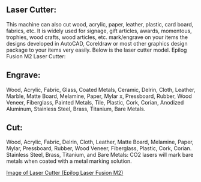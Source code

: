 ## Laser Cutter:
This machine can also cut wood, acrylic, paper, leather, plastic, card board, fabrics, etc. It is widely used for signage, gift articles, awards, momentous, trophies, wood crafts, wood articles, etc. mark/engrave on your items the designs developed in AutoCAD, Coreldraw or most other graphics design package to your items very easily.  Below is the laser cutter model.
Epilog Fusion M2 Laser Cutter:

## Engrave: 
Wood, Acrylic, Fabric, Glass, Coated Metals, Ceramic, Delrin, Cloth, Leather, Marble, Matte Board, Melamine, Paper, Mylar	x, Pressboard, Rubber, Wood Veneer, Fiberglass, Painted Metals, Tile, Plastic, Cork, Corian, Anodized Aluminum, Stainless Steel, Brass, Titanium, Bare Metals.

## Cut: 
Wood, Acrylic, Fabric, Delrin, Cloth, Leather, Matte Board, Melamine, Paper, Mylar, Pressboard, Rubber, Wood Veneer, Fiberglass, Plastic, Cork, Corian. Stainless Steel, Brass, Titanium, and Bare Metals: CO2 lasers will mark bare metals when coated with a metal marking solution.

[Image of Laser Cutter (Epilog Laser Fusion M2)](/img/laser.jpg)
